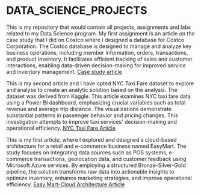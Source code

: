 # DATA_SCIENCE_PROJECTS
This is my repository that would contain all projects, assignments and labs related to my Data Science program.
My first assignment is an article on the case study that I did on Costco where I designed a database for Costco Corporation. The Costco database is designed to manage and analyze key business operations, including member information, orders, transactions, and product inventory. It facilitates efficient tracking of sales and customer interactions, enabling data-driven decision-making for improved service and inventory management. [Case study article](https://github.com/arlingeo99/DATA_SCIENCE_PROJECTS/blob/main/Costco_Database_Design_Article.pdf)


This is my second article and I have opted NYC Taxi Fare dataset to explore and analyse to create an analytic solution based on the analysis. The dataset was derived from Kaggle. This article examines NYC taxi fare data using a Power BI dashboard, emphasizing crucial variables such as total revenue and average trip distance. The visualizations demonstrate substantial patterns in passenger behavior and pricing changes. This investigation attempts to improve taxi services' decision-making and operational efficiency. [NYC Taxi Fare Article](https://github.com/arlingeo99/DATA_SCIENCE_PROJECTS/blob/master/NYC_TAXI_FARE_REPORT.pdf)



This is my first article, where I explored and designed a cloud-based architecture for a retail and e-commerce business named EasyMart. The study focuses on integrating data sources such as POS systems, e-commerce transactions, geolocation data, and customer feedback using Microsoft Azure services. By employing a structured Bronze-Silver-Gold pipeline, the solution transforms raw data into actionable insights to optimize inventory, enhance marketing strategies, and improve operational efficiency. [Easy Mart-Cloud Architecture Article](https://github.com/arlingeo99/DATA_SCIENCE_PROJECTS/blob/master/EasyMart-Article-Assignment5C.pdf)

